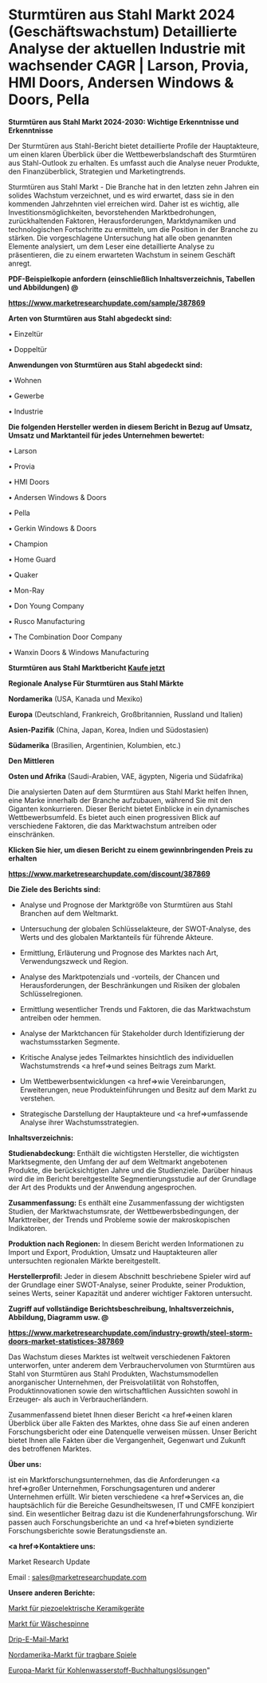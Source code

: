 # Sturmtüren aus Stahl Markt 2024 (Geschäftswachstum) Detaillierte Analyse der aktuellen Industrie mit wachsender CAGR | Larson, Provia, HMI Doors, Andersen Windows & Doors, Pella

<strong>Sturmtüren aus Stahl Markt 2024-2030: Wichtige Erkenntnisse und Erkenntnisse</strong>

Der Sturmtüren aus Stahl-Bericht bietet detaillierte Profile der Hauptakteure, um einen klaren Überblick über die Wettbewerbslandschaft des Sturmtüren aus Stahl-Outlook zu erhalten. Es umfasst auch die Analyse neuer Produkte, den Finanzüberblick, Strategien und Marketingtrends.

Sturmtüren aus Stahl Markt - Die Branche hat in den letzten zehn Jahren ein solides Wachstum verzeichnet, und es wird erwartet, dass sie in den kommenden Jahrzehnten viel erreichen wird. Daher ist es wichtig, alle Investitionsmöglichkeiten, bevorstehenden Marktbedrohungen, zurückhaltenden Faktoren, Herausforderungen, Marktdynamiken und technologischen Fortschritte zu ermitteln, um die Position in der Branche zu stärken. Die vorgeschlagene Untersuchung hat alle oben genannten Elemente analysiert, um dem Leser eine detaillierte Analyse zu präsentieren, die zu einem erwarteten Wachstum in seinem Geschäft anregt.



<strong><b>PDF-Beispielkopie anfordern (einschließlich Inhaltsverzeichnis, Tabellen und Abbildungen) @ </b></strong>

<strong><a href=https://www.marketresearchupdate.com/sample/387869>

<strong>https://www.marketresearchupdate.com/sample/387869</u></a></strong></strong>



<strong>Arten von Sturmtüren aus Stahl abgedeckt sind:</strong>

• Einzeltür

• Doppeltür



<strong>Anwendungen von Sturmtüren aus Stahl abgedeckt sind:</strong>

• Wohnen

• Gewerbe

• Industrie



<strong>Die folgenden Hersteller werden in diesem Bericht in Bezug auf Umsatz, Umsatz und Marktanteil für jedes Unternehmen bewertet:</strong>

• Larson

• Provia

• HMI Doors

• Andersen Windows & Doors

• Pella

• Gerkin Windows & Doors

• Champion

• Home Guard

• Quaker

• Mon-Ray

• Don Young Company

• Rusco Manufacturing

• The Combination Door Company

• Wanxin Doors & Windows Manufacturing



<strong>Sturmtüren aus Stahl Marktbericht <a href=https://www.marketresearchupdate.com/buynow/387869>Kaufe jetzt</a></strong>



<strong>Regionale Analyse Für Sturmtüren aus Stahl Märkte</strong>



<strong>Nordamerika</strong> (USA, Kanada und Mexiko)



<strong>Europa</strong> (Deutschland, Frankreich, Großbritannien, Russland und Italien)



<strong>Asien-Pazifik</strong> (China, Japan, Korea, Indien und Südostasien)



<strong>Südamerika</strong> (Brasilien, Argentinien, Kolumbien, etc.)



<strong>Den Mittleren</strong> 

<strong>Osten und Afrika</strong> (Saudi-Arabien, VAE, ägypten, Nigeria und Südafrika)

Die analysierten Daten auf dem Sturmtüren aus Stahl Markt helfen Ihnen, eine Marke innerhalb der Branche aufzubauen, während Sie mit den Giganten konkurrieren. Dieser Bericht bietet Einblicke in ein dynamisches Wettbewerbsumfeld. Es bietet auch einen progressiven Blick auf verschiedene Faktoren, die das Marktwachstum antreiben oder einschränken.



<strong>Klicken Sie hier, um diesen Bericht zu einem gewinnbringenden Preis zu erhalten
</strong>

<strong><a href=https://www.marketresearchupdate.com/discount/387869>https://www.marketresearchupdate.com/discount/387869</b></u></strong></a>



<strong>Die Ziele des Berichts sind:</strong>

- Analyse und Prognose der Marktgröße von Sturmtüren aus Stahl Branchen auf dem Weltmarkt.

- Untersuchung der globalen Schlüsselakteure, der SWOT-Analyse, des Werts und des globalen Marktanteils für führende Akteure.

- Ermittlung, Erläuterung und Prognose des Marktes nach Art, Verwendungszweck und Region.

- Analyse des Marktpotenzials und -vorteils, der Chancen und Herausforderungen, der Beschränkungen und Risiken der globalen Schlüsselregionen.

- Ermittlung wesentlicher Trends und Faktoren, die das Marktwachstum antreiben oder hemmen.

- Analyse der Marktchancen für Stakeholder durch Identifizierung der wachstumsstarken Segmente.

- Kritische Analyse jedes Teilmarktes hinsichtlich des individuellen Wachstumstrends <a href=>und</a> seines Beitrags zum Markt.

- Um Wettbewerbsentwicklungen <a href=>wie</a> Vereinbarungen, Erweiterungen, neue Produkteinführungen und Besitz auf dem Markt zu verstehen.

- Strategische Darstellung der Hauptakteure und <a href=>umfas</a>sende Analyse ihrer Wachstumsstrategien.



<strong>Inhaltsverzeichnis:</strong>



<strong>Studienabdeckung:</strong> Enthält die wichtigsten Hersteller, die wichtigsten Marktsegmente, den Umfang der auf dem Weltmarkt angebotenen Produkte, die berücksichtigten Jahre und die Studienziele. Darüber hinaus wird die im Bericht bereitgestellte Segmentierungsstudie auf der Grundlage der Art des Produkts und der Anwendung angesprochen.



<strong>Zusammenfassung:</strong> Es enthält eine Zusammenfassung der wichtigsten Studien, der Marktwachstumsrate, der Wettbewerbsbedingungen, der Markttreiber, der Trends und Probleme sowie der makroskopischen Indikatoren.



<strong>Produktion nach Regionen:</strong> In diesem Bericht werden Informationen zu Import und Export, Produktion, Umsatz und Hauptakteuren aller untersuchten regionalen Märkte bereitgestellt.



<strong>Herstellerprofil:</strong> Jeder in diesem Abschnitt beschriebene Spieler wird auf der Grundlage einer SWOT-Analyse, seiner Produkte, seiner Produktion, seines Werts, seiner Kapazität und anderer wichtiger Faktoren untersucht.



<strong><b>Zugriff auf vollständige Berichtsbeschreibung, Inhaltsverzeichnis, Abbildung, Diagramm usw. @ </b></strong>

<strong><a href=https://www.marketresearchupdate.com/industry-growth/steel-storm-doors-market-statistices-387869>https://www.marketresearchupdate.com/industry-growth/steel-storm-doors-market-statistices-387869</a></strong>

Das Wachstum dieses Marktes ist weltweit verschiedenen Faktoren unterworfen, unter anderem dem Verbrauchervolumen von Sturmtüren aus Stahl von Sturmtüren aus Stahl Produkten, Wachstumsmodellen anorganischer Unternehmen, der Preisvolatilität von Rohstoffen, Produktinnovationen sowie den wirtschaftlichen Aussichten sowohl in Erzeuger- als auch in Verbraucherländern.

Zusammenfassend bietet Ihnen dieser Bericht <a href=>einen</a> klaren Überblick über alle Fakten des Marktes, ohne dass Sie auf einen anderen Forschungsbericht oder eine Datenquelle verweisen müssen. Unser Bericht bietet Ihnen alle Fakten über die Vergangenheit, Gegenwart und Zukunft des betroffenen Marktes.



<strong>Über uns:</strong>

 ist ein Marktforschungsunternehmen, das die Anforderungen <a href=>großer</a> Unternehmen, Forschungsagenturen und anderer Unternehmen erfüllt. Wir bieten verschiedene <a href=>Services</a> an, die hauptsächlich für die Bereiche Gesundheitswesen, IT und CMFE konzipiert sind. Ein wesentlicher Beitrag dazu ist die Kundenerfahrungsforschung. Wir passen auch Forschungsberichte an und <a href=>bieten</a> syndizierte Forschungsberichte sowie Beratungsdienste an.



<strong><a href=>Kontaktiere uns:</a></strong>

Market Research Update

Email : sales@marketresearchupdate.com



<strong>Unsere anderen Berichte:</strong>

<a href=https://www.linkedin.com/pulse/piezoelectric-ceramic-devices-market-2023-latest>Markt für piezoelektrische Keramikgeräte</a>

<a href=https://www.linkedin.com/pulse/rotary-clothesline-market-research-report-reveals>Markt für Wäschespinne</a>

<a href=https://www.linkedin.com/pulse/drip-email-market-2023-analysis-growth-drivers-vendors>Drip-E-Mail-Markt</a>

<a href=https://www.linkedin.com/pulse/north-america-wearable-gaming-market-2030-future>Nordamerika-Markt für tragbare Spiele</a>

<a href=https://www.linkedin.com/pulse/europe-hydrocarbons-accounting-solution-market-2023-ndugf/>Europa-Markt für Kohlenwasserstoff-Buchhaltungslösungen</a>"
